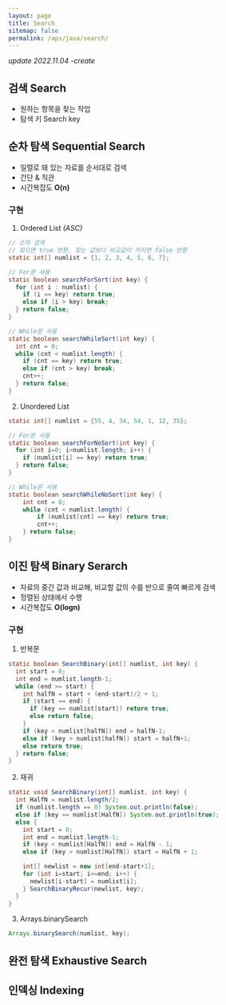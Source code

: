```yaml
---
layout: page
title: Search
sitemap: false
permalink: /aps/java/search/
---
```


*update 2022.11.04 -create*

## 검색 Search
- 원하는 항목을 찾는 작업
- 탐색 키 Search key

## 순차 탐색 Sequential Search
- 일렬로 돼 있는 자료를 순서대로 검색
- 간단 & 직관
- 시간복잡도 **O(n)**

### 구현
1. Ordered List *(ASC)*  
  ```java
  // 순차 검색
  // 찾으면 true 반환, 찾는 값보다 비교값이 커지면 false 반환
  static int[] numlist = {1, 2, 3, 4, 5, 6, 7};
  
  // For문 사용
  static boolean searchForSort(int key) {
    for (int i : numlist) {
      if (i == key) return true;
      else if (i > key) break;
    } return false;
  }

  // While문 사용
  static boolean searchWhileSort(int key) {
    int cnt = 0;
    while (cnt < numlist.length) {
      if (cnt == key) return true;
      else if (cnt > key) break;
      cnt++;
    } return false;
  }
  ```

2. Unordered List  
  ```java
  static int[] numlist = {55, 4, 34, 54, 1, 12, 35};
  
  // For문 사용
  static boolean searchForNoSort(int key) {
    for (int i=0; i<numlist.length; i++) {
      if (numlist[i] == key) return true;
    } return false;
  }
  
  // While문 사용
  static boolean searchWhileNoSort(int key) {
      int cnt = 0;
      while (cnt < numlist.length) {
          if (numlist[cnt] == key) return true;	
          cnt++;
      } return false;
  }
  ```

## 이진 탐색 Binary Serarch
- 자료의 중간 값과 비교해, 비교할 값의 수를 반으로 줄여 빠르게 검색
- 정렬된 상태에서 수행
- 시간복잡도 **O(logn)**

### 구현
1. 반복문
  ```java
  static boolean SearchBinary(int[] numlist, int key) {
    int start = 0;
    int end = numlist.length-1;
    while (end >= start) {
      int halfN = start + (end-start)/2 + 1;
      if (start == end) {
        if (key == numlist[start]) return true;
        else return false;
      }
      if (key < numlist[halfN]) end = halfN-1;
      else if (key > numlist[halfN]) start = halfN+1;
      else return true;
    } return false;
  }
  ```

2. 재귀
  ```java
  static void SearchBinary(int[] numlist, int key) {
    int HalfN = numlist.length/2;
    if (numlist.length == 0) System.out.println(false);
    else if (key == numlist[HalfN]) System.out.println(true);
    else {
      int start = 0;
      int end = numlist.length-1;
      if (key < numlist[HalfN]) end = HalfN - 1;
      else if (key > numlist[HalfN]) start = HalfN + 1;

      int[] newlist = new int[end-start+1];
      for (int i=start; i<=end; i++) {
        newlist[i-start] = numlist[i];
      } SearchBinaryRecur(newlist, key);
    }
  }
  ```

3. Arrays.binarySearch
  ```java
  Arrays.binarySearch(numlist, key);
  ```

## 완전 탐색 Exhaustive Search
## 인덱싱 Indexing